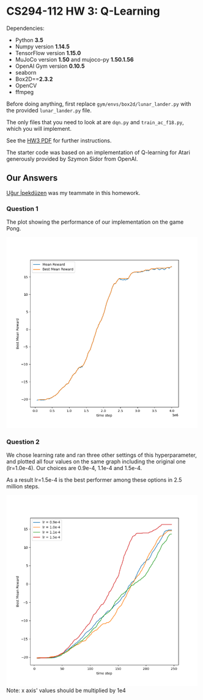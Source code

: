 # CS294-112 HW 3: Q-Learning

Dependencies:
 * Python **3.5**
 * Numpy version **1.14.5**
 * TensorFlow version **1.15.0**
 * MuJoCo version **1.50** and mujoco-py **1.50.1.56**
 * OpenAI Gym version **0.10.5**
 * seaborn
 * Box2D==**2.3.2**
 * OpenCV
 * ffmpeg

Before doing anything, first replace `gym/envs/box2d/lunar_lander.py` with the provided `lunar_lander.py` file.

The only files that you need to look at are `dqn.py` and `train_ac_f18.py`, which you will implement.

See the [HW3 PDF](http://rll.berkeley.edu/deeprlcourse/f17docs/hw3.pdf) for further instructions.

The starter code was based on an implementation of Q-learning for Atari generously provided by Szymon Sidor from OpenAI.

## Our Answers
[Uğur İpekdüzen](https://github.com/UgurIpekduzen) was my teammate in this homework.

### Question 1
The plot showing the performance of our implementation on the game Pong.
<p align="left">
  <img src="images/single_plot.png" width="500" title="learning rate multiplier = 1.0e-4">
</p>

### Question 2
We chose learning rate and ran three other settings of this hyperparameter, and plotted all four values on the same graph including the original one (lr=1.0e-4). 
Our choices are 0.9e-4, 1.1e-4 and 1.5e-4.

As a result lr=1.5e-4 is the best performer among these options in 2.5 million steps.

<p align="left">
  <img src="images/multiple_plot.png" width="500" title="experimenting with learning rate">Note: x axis' values should be multiplied by 1e4
</p>
